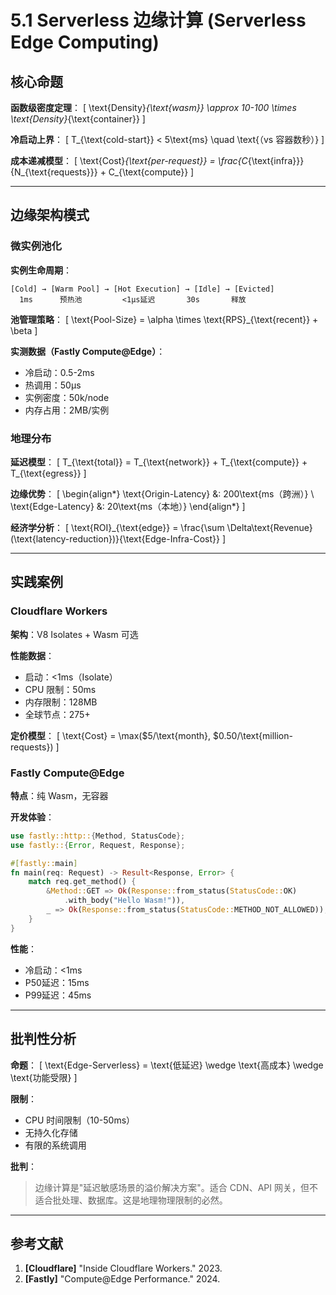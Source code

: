 # 5.1 Serverless 边缘计算 (Serverless Edge Computing)

## 核心命题

**函数级密度定理**：
\[
\text{Density}_{\text{wasm}} \approx 10-100 \times \text{Density}_{\text{container}}
\]

**冷启动上界**：
\[
T_{\text{cold-start}} < 5\text{ms} \quad \text{（vs 容器数秒）}
\]

**成本递减模型**：
\[
\text{Cost}_{\text{per-request}} = \frac{C_{\text{infra}}}{N_{\text{requests}}} + C_{\text{compute}}
\]

---

## 边缘架构模式

### 微实例池化

**实例生命周期**：

```
[Cold] → [Warm Pool] → [Hot Execution] → [Idle] → [Evicted]
  1ms      预热池         <1μs延迟       30s       释放
```

**池管理策略**：
\[
\text{Pool-Size} = \alpha \times \text{RPS}_{\text{recent}} + \beta
\]

**实测数据（Fastly Compute@Edge）**：

- 冷启动：0.5-2ms
- 热调用：50μs
- 实例密度：50k/node
- 内存占用：2MB/实例

### 地理分布

**延迟模型**：
\[
T_{\text{total}} = T_{\text{network}} + T_{\text{compute}} + T_{\text{egress}}
\]

**边缘优势**：
\[
\begin{align*}
\text{Origin-Latency} &: 200\text{ms（跨洲）} \\
\text{Edge-Latency} &: 20\text{ms（本地）}
\end{align*}
\]

**经济学分析**：
\[
\text{ROI}_{\text{edge}} = \frac{\sum \Delta\text{Revenue}(\text{latency-reduction})}{\text{Edge-Infra-Cost}}
\]

---

## 实践案例

### Cloudflare Workers

**架构**：V8 Isolates + Wasm 可选

**性能数据**：

- 启动：<1ms（Isolate）
- CPU 限制：50ms
- 内存限制：128MB
- 全球节点：275+

**定价模型**：
\[
\text{Cost} = \max(\$5/\text{month}, \$0.50/\text{million-requests})
\]

### Fastly Compute@Edge

**特点**：纯 Wasm，无容器

**开发体验**：

```rust
use fastly::http::{Method, StatusCode};
use fastly::{Error, Request, Response};

#[fastly::main]
fn main(req: Request) -> Result<Response, Error> {
    match req.get_method() {
        &Method::GET => Ok(Response::from_status(StatusCode::OK)
            .with_body("Hello Wasm!")),
        _ => Ok(Response::from_status(StatusCode::METHOD_NOT_ALLOWED)),
    }
}
```

**性能**：

- 冷启动：<1ms
- P50延迟：15ms
- P99延迟：45ms

---

## 批判性分析

**命题**：
\[
\text{Edge-Serverless} = \text{低延迟} \wedge \text{高成本} \wedge \text{功能受限}
\]

**限制**：

- CPU 时间限制（10-50ms）
- 无持久化存储
- 有限的系统调用

**批判**：
> 边缘计算是"延迟敏感场景的溢价解决方案"。适合 CDN、API 网关，但不适合批处理、数据库。这是地理物理限制的必然。

---

## 参考文献

1. **[Cloudflare]** "Inside Cloudflare Workers." 2023.
2. **[Fastly]** "Compute@Edge Performance." 2024.
